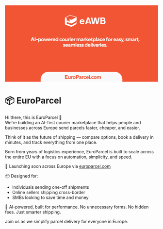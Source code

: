 ![EuroParcel](https://raw.githubusercontent.com/europarcel/.github/main/profile/europarcel.png)

# 📦 EuroParcel

Hi there, this is EuroParcel 👋  
We're building an AI-first courier marketplace that helps people and businesses across Europe send parcels faster, cheaper, and easier.

Think of it as the future of shipping — compare options, book a delivery in minutes, and track everything from one place.

Born from years of logistics experience, EuroParcel is built to scale across the entire EU with a focus on automation, simplicity, and speed.

🚀 Launching soon across Europe via [europarcel.com](https://europarcel.com)

📦 Designed for:
- Individuals sending one-off shipments
- Online sellers shipping cross-border
- SMBs looking to save time and money

🤖 AI-powered, built for performance. No unnecessary forms. No hidden fees. Just smarter shipping.

Join us as we simplify parcel delivery for everyone in Europe.
